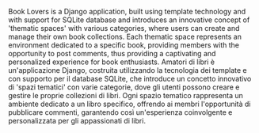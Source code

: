 Book Lovers is a Django application, built using template technology and with support for SQLite database and introduces an innovative concept of 'thematic spaces' with various categories, where users can create and manage their own book collections. Each thematic space represents an environment dedicated to a specific book, providing members with the opportunity to post comments, thus providing a captivating and personalized experience for book enthusiasts.
Amatori di libri è un'applicazione Django, costruita utilizzando la tecnologia dei template e con supporto per il database SQLite, che introduce un concetto innovativo di 'spazi tematici' con varie categorie, dove gli utenti possono creare e gestire le proprie collezioni di libri. Ogni spazio tematico rappresenta un ambiente dedicato a un libro specifico, offrendo ai membri l'opportunità di pubblicare commenti, garantendo così un'esperienza coinvolgente e personalizzata per gli appassionati di libri.
